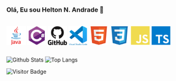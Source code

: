 ### Olá, Eu sou Helton N. Andrade 👋

<!--
**w3helton/w3helton** is a ✨ _special_ ✨ repository because its `README.md` (this file) appears on your GitHub profile.

Here are some ideas to get you started:

- 🔭 I’m currently working on ...
- 🌱 I’m currently learning ...
- 👯 I’m looking to collaborate on ...
- 🤔 I’m looking for help with ...
- 💬 Ask me about ...
- 📫 How to reach me: ...
- 😄 Pronouns: ...
- ⚡ Fun fact: ...
-->

<div style="display: inline_block"><br>
  
  <img align="center" alt="Java" height="50" width="50" src="https://raw.githubusercontent.com/devicons/devicon/master/icons/java/java-original-wordmark.svg">
  <img align="center" alt="Csharp" height="50" width="50" src="https://raw.githubusercontent.com/devicons/devicon/master/icons/csharp/csharp-original.svg">
  <img align="center" alt="Csharp" height="50" width="50" src="https://raw.githubusercontent.com/devicons/devicon/master/icons/github/github-original-wordmark.svg">
  <img align="center" alt="Csharp" height="50" width="50" src="https://raw.githubusercontent.com/devicons/devicon/master/icons/vscode/vscode-original-wordmark.svg">
  
  <img align="center" alt="HTML" height="50" width="50" src="https://raw.githubusercontent.com/devicons/devicon/master/icons/html5/html5-original.svg">
  <img align="center" alt="CSS" height="50" width="50" src="https://raw.githubusercontent.com/devicons/devicon/master/icons/css3/css3-original.svg">
  <img align="center" alt="Js" height="50" width="50" src="https://raw.githubusercontent.com/devicons/devicon/master/icons/javascript/javascript-plain.svg">
  
  <!--img align="center" alt="React" height="50" width="50" src="https://raw.githubusercontent.com/devicons/devicon/master/icons/react/react-original.svg" -->

  <img align="center" alt="Ts" height="50" width="50" src="https://raw.githubusercontent.com/devicons/devicon/master/icons/typescript/typescript-plain.svg">
  <!--img align="center" alt="Python" height="50" width="50" src="https://raw.githubusercontent.com/devicons/devicon/master/icons/python/python-original.svg" -->
  
 ##
  
  ![Github Stats](https://github-readme-stats.vercel.app/api?username=w3helton&theme=dracula&count_private=true&show_icons=true&include_all_commits=true) 
  ![Top Langs](https://github-readme-stats.vercel.app/api/top-langs/?username=w3helton&theme=dracula&hide=TeX&layout=compact)
  
  ![Visitor Badge](https://visitor-badge.laobi.icu/badge?page_id=w3helton)
</div>

